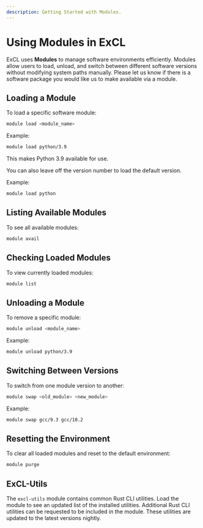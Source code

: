 ```yaml
---
description: Getting Started with Modules.
---
```

# Using Modules in ExCL

ExCL uses **Modules** to manage software environments efficiently. Modules allow users to load, unload, and switch between different software versions without modifying system paths manually. Please let us know if there is a software package you would like us to make available via a module.

## Loading a Module

To load a specific software module:

```bash
module load <module_name>
```

Example:

```bash
module load python/3.9
```

This makes Python 3.9 available for use.

You can also leave off the version number to load the default version.

Example:

```bash
module load python
```

## Listing Available Modules

To see all available modules:

```bash
module avail
```

## Checking Loaded Modules

To view currently loaded modules:

```bash
module list
```

## Unloading a Module

To remove a specific module:

```bash
module unload <module_name>
```

Example:

```bash
module unload python/3.9
```

## Switching Between Versions

To switch from one module version to another:

```bash
module swap <old_module> <new_module>
```

Example:

```bash
module swap gcc/9.3 gcc/10.2
```

## Resetting the Environment

To clear all loaded modules and reset to the default environment:

```bash
module purge
```

## ExCL-Utils

The `excl-utils` module contains common Rust CLI utilities. Load the module to see an updated list of the installed utilities. Additional Rust CLI utilities can be requested to be included in the module. These utilities are updated to the latest versions nightly.
